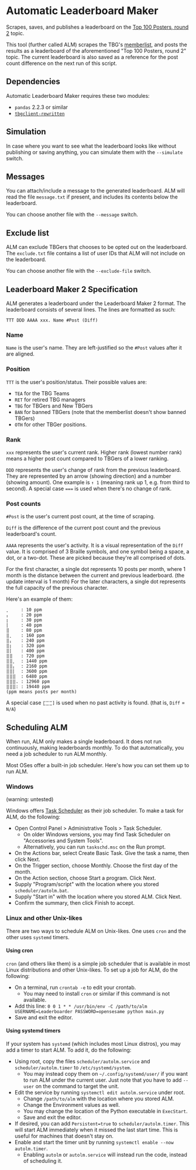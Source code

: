 # Automatic Leaderboard Maker

Scrapes, saves, and publishes a leaderboard on the 
[Top 100 Posters, round 2](https://tbgforums.com/forums/index.php?topic=5703) topic.

This tool (further called ALM) scrapes the TBG's 
[memberlist](https://tbgforums.com/forums/index.php?action=mlist), and posts the results 
as a leaderboard of the aforementioned "Top 100 Posters, round 2" topic. The current 
leaderboard is also saved as a reference for the post count difference on the next run 
of this script.

## Dependencies
Automatic Leaderboard Maker requires these two modules:
- `pandas` 2.2.3 or similar
- [`tbgclient-rewritten`](https://github.com/tbgers/tbgclient-rewritten)
<!--at the time of writing it still has a bug, but that'll be fixed once I get John back-->

## Simulation
In case where you want to see what the leaderboard looks like without publishing or saving 
anything, you can simulate them with the `--simulate` switch.

## Messages
You can attach/include a message to the generated leaderboard. ALM will read the file
`message.txt` if present, and includes its contents below the leaderboard.

You can choose another file with the `--message` switch.

## Exclude list
ALM can exclude TBGers that chooses to be opted out on the leaderboard. The `exclude.txt`
file contains a list of user IDs that ALM will not include on the leaderboard.

You can choose another file with the `--exclude-file` switch.

## Leaderboard Maker 2 Specification
ALM generates a leaderboard under the Leaderboard Maker 2 format.
The leaderboard consists of several lines. The lines are formatted as such:
```
TTT DDD AAAA xxx. Name #Post (Diff)
```
### Name
`Name` is the user's name. They are left-justified so the `#Post` values after it are aligned.

### Position
`TTT` is the user's position/status. Their possible values are:
- `TEA` for the TBG Teams
- `RET` for retired TBG managers
- `TBG` for TBGers and New TBGers
- `BAN` for banned TBGers (note that the memberlist doesn't show banned TBGers)
- `OTH` for other TBGer positions.

### Rank
`xxx` represents the user's current rank. Higher rank (lowest number rank) means a higher
post count compared to TBGers of a lower ranking.

`DDD` represents the user's change of rank from the previous leaderboard. 
They are represented by an arrow (showing direction) and a number (showing amount).
One example is `↑ 1` (meaning rank up 1, e.g. from third to second).
A special case `===` is used when there's no change of rank.

### Post counts
`#Post` is the user's current post count, at the time of scraping.

`Diff` is the difference of the current post count and the previous leaderboard's count.

`AAAA` represents the user's activity. It is a visual representation of the `Diff` value.
It is comprised of 3 Braille symbols, and one symbol being a space, a dot, or a two-dot.
These are picked because they're all comprised of dots.

For the first character, a single dot represents 10 posts per month, where 1 month is the
distance between the current and previous leaderboard. (the update interval is 1 month)
For the later characters, a single dot represents the full capacity of the previous character.

Here's an example of them:
```
⡀⠀⠀  : 10 ppm
⡄⠀⠀  : 20 ppm
⡆⠀⠀  : 30 ppm
⡇⠀⠀  : 40 ppm
⣿⠀⠀  : 80 ppm
⣿⡀⠀  : 160 ppm
⣿⡄⠀  : 240 ppm
⣿⡆⠀  : 320 ppm
⣿⡇⠀  : 400 ppm
⣿⣿⠀  : 720 ppm
⣿⣿⡀  : 1440 ppm
⣿⣿⡄  : 2160 ppm
⣿⣿⡇  : 3600 ppm
⣿⣿⣿  : 6480 ppm
⣿⣿⣿. : 12960 ppm
⣿⣿⣿: : 19440 ppm
(ppm means posts per month)
```
A special case `⣏⣉⣉]` is used when no past activity is found. (that is, `Diff` = `N/A`)

## Scheduling ALM
When run, ALM only makes a single leaderboard. It does not run continuously, making
leaderboards monthly. To do that automatically, you need a job scheduler to run ALM monthly.

Most OSes offer a built-in job scheduler. Here's how you can set them up to run ALM.

### Windows
(warning: untested)

Windows offers [Task Scheduler](https://learn.microsoft.com/en-us/windows/win32/taskschd/task-scheduler-start-page)
as their job scheduler. To make a task for ALM, do the following:
- Open Control Panel > Administrative Tools > Task Scheduler.
  - On older Windows versions, you may find Task Scheduler on "Accessories and System Tools".
  - Alternatively, you can run `taskschd.msc` on the Run prompt.
- On the Actions bar, select Create Basic Task. Give the task a name, then click Next.
- On the Trigger section, choose Monthly. Choose the first day of the month.
- On the Action section, choose Start a program. Click Next.
- Supply "Program/script" with the location where you stored `scheduler/autolm.bat`.
- Supply "Start in" with the location where you stored ALM. Click Next.
- Confirm the summary, then click Finish to accept.

### Linux and other Unix-likes
There are two ways to schedule ALM on Unix-likes. 
One uses `cron` and the other uses `systemd` timers.

#### Using cron
`cron` (and others like them) is a simple job scheduler that is available in most Linux
distributions and other Unix-likes. To set up a job for ALM, do the following:
- On a terminal, run `crontab -e` to edit your crontab.
  - You may need to install `cron` or similar if this command is not available.
- Add this line: `0 0 1 * * /usr/bin/env -C /path/to/alm USERNAME=Leaderboarder PASSWORD=opensesame python main.py`
- Save and exit the editor.

#### Using systemd timers
If your system has `systemd` (which includes most Linux distros), you may add a timer to start
ALM. To add it, do the following:
- Using root, copy the files `scheduler/autolm.service` and `scheduler/autolm.timer`
  to `/etc/systemd/system`.
  - You may instead copy them on `~/.config/systemd/user/` if you want to run ALM
    under the current user. Just note that you have to add `--user` on the command to
    target the unit.
- Edit the service by running `systemctl edit autolm.service` under root.
  - Change `/path/to/alm` with the location where you stored ALM.
  - Change the Environment values as well.
  - You may change the location of the Python executable in `ExecStart`.
  - Save and exit the editor.
- If desired, you can add `Persistent=true` to `scheduler/autolm.timer`. 
  This will start ALM immediately when it missed the last start time.
  This is useful for machines that doesn't stay on.
- Enable and start the timer unit by running `systemctl enable --now autolm.timer`.
  - Enabling `autolm` or `autolm.service` will instead run the code, instead of scheduling it.
